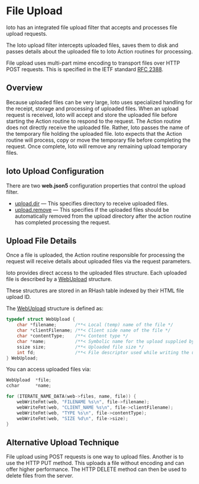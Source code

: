 # File Upload

Ioto has an integrated file upload filter that accepts and processes file upload requests.

The Ioto upload filter intercepts uploaded files, saves them to disk and passes details about the
uploaded file to Ioto Action routines for processing.</p>

File upload uses multi-part mime encoding to transport files over HTTP POST requests. This is specified in
the IETF standard <a href="http://www.ietf.org/rfc/rfc2388.txt">RFC 2388</a>.

<a id="overview"></a>

## Overview

Because uploaded files can be very large, Ioto uses specialized handling for the receipt, storage and processing of uploaded files. When an upload request is received, Ioto will accept and store the uploaded file before starting the Action routine to respond to the request. The Action routine does not directly receive the uploaded file. Rather, Ioto passes the name of the temporary file holding the uploaded file. Ioto expects that the Action routine will process, copy or move the temporary file before completing the request. Once complete, Ioto will remove any remaining upload temporary files.

<a id="directives"></a>

## Ioto Upload Configuration

There are two **web.json5** configuration properties that control the upload filter.
* [upload.dir](properties.md#upload.dir) &mdash; This specifies directory to receive uploaded files.
* [upload.remove](properties.md#upload.remove) &mdash; This specifies if the uploaded files should be automatically removed from the upload directory after the action routine has completed processing the request.

<a id="details"></a>
## Upload File Details

Once a file is uploaded, the Action routine responsible for processing the request will receive details about
uploaded files via the request parameters.

Ioto provides direct access to the uploaded files structure. Each uploaded file is described
by a [WebUpload](../ref/api/web.md#group___web_upload) structure.

These structures are stored in an RHash table indexed by their HTML file upload ID.

The [WebUpload](../ref/api/web.md#group___web_upload) structure is defined as:

```c
typedef struct WebUpload {
    char *filename;       /**< Local (temp) name of the file */
    char *clientFilename; /**< Client side name of the file */
    char *contentType;    /**< Content type */
    char *name;           /**< Symbolic name for the upload supplied by the client */
    ssize size;           /**< Uploaded file size */
    int fd;               /**< File descriptor used while writing the upload content */
} WebUpload;
```

You can access uploaded files via:

```c
WebUpload  *file;
cchar      *name;

for (ITERATE_NAME_DATA(web->files, name, file)) {
    webWriteFmt(web, "FILENAME %s\n", file->filename);
    webWriteFmt(web, "CLIENT_NAME %s\n", file->clientFilename);
    webWriteFmt(web, "TYPE %s\n", file->contentType);
    webWriteFmt(web, "SIZE %d\n", file->size);
}
```

<a id="post"></a>
## Alternative Upload Technique

File upload using POST requests is one way to upload files. Another is to use the HTTP PUT method.
This uploads a file without encoding and can offer higher performance. The HTTP DELETE method can then
be used to delete files from the server.
